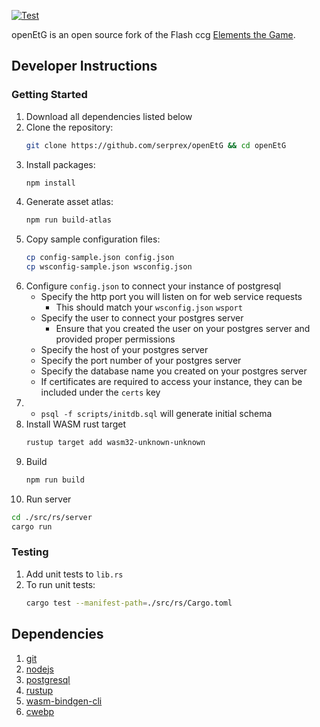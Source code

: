 [![Test](https://github.com/serprex/openEtG/workflows/.github/workflows/cargo-test.yml/badge.svg)](https://github.com/serprex/openEtG/actions?query=workflow%3A.github%2Fworkflows%2Fcargo-test.yml)

openEtG is an open source fork of the Flash ccg [Elements the Game](http://elementsthegame.com).

## Developer Instructions

### Getting Started
1. Download all dependencies listed below
2. Clone the repository:
   ```sh
   git clone https://github.com/serprex/openEtG && cd openEtG
   ```
3. Install packages:
   ```sh
   npm install
   ```
4. Generate asset atlas:
   ```sh
   npm run build-atlas
   ```
5. Copy sample configuration files:
   ```sh
   cp config-sample.json config.json
   cp wsconfig-sample.json wsconfig.json
   ```
6. Configure `config.json` to connect your instance of postgresql
   - Specify the http port you will listen on for web service requests
     - This should match your `wsconfig.json` `wsport`
   - Specify the user to connect your postgres server
     - Ensure that you created the user on your postgres server and provided proper permissions
   - Specify the host of your postgres server
   - Specify the port number of your postgres server
   - Specify the database name you created on your postgres server
   - If certificates are required to access your instance, they can be included under the `certs` key
7.
   - `psql -f scripts/initdb.sql` will generate initial schema
8. Install WASM rust target
   ```sh
   rustup target add wasm32-unknown-unknown
   ```
9. Build
   ```sh
   npm run build
   ```
10. Run server
   ```sh
   cd ./src/rs/server
   cargo run
   ```
### Testing

1. Add unit tests to `lib.rs`
2. To run unit tests:
   ```sh
   cargo test --manifest-path=./src/rs/Cargo.toml
   ```

## Dependencies

1. [git](http://git-scm.com)
1. [nodejs](https://nodejs.org)
1. [postgresql](https://www.postgresql.org/)
1. [rustup](https://rustup.rs)
1. [wasm-bindgen-cli](https://rustwasm.github.io/wasm-bindgen/reference/cli.html)
1. [cwebp](https://developers.google.com/speed/webp/docs/cwebp)
